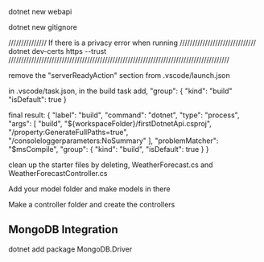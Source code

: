 dotnet new webapi

dotnet new gitignore


/////////////// If there is a privacy error when running //////////////////////////////
dotnet dev-certs https --trust
///////////////////////////////////////////////////////////////////////////////////////

remove the "serverReadyAction" section from .vscode/launch.json


in .vscode/task.json,
in the build task add,
"group": {
    "kind": "build"
    "isDefault": true
}

final result:
{
    "label": "build",
    "command": "dotnet",
    "type": "process",
    "args": [
        "build",
        "${workspaceFolder}/firstDotnetApi.csproj",
        "/property:GenerateFullPaths=true",
        "/consoleloggerparameters:NoSummary"
    ],
    "problemMatcher": "$msCompile",
    "group": {
        "kind": "build",
        "isDefault": true
    }
}




clean up the starter files by deleting,
WeatherForecast.cs and WeatherForecastController.cs


Add your model folder and make models in there

Make a controller folder and create the controllers

## MongoDB Integration
dotnet add package MongoDB.Driver

